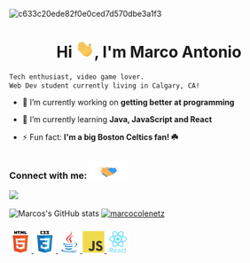 ![c633c20ede82f0e0ced7d570dbe3a1f3](https://user-images.githubusercontent.com/70382532/138322189-2db8df52-9dcb-40a0-88a8-c365466bd33d.gif)


<h1 align="center">Hi <img src="https://github.com/eduardoformighieri/eduardoformighieri/blob/main/gifs/Hi.gif" height="32px">, I'm Marco Antonio</h1>

```
Tech enthusiast, video game lover.
Web Dev student currently living in Calgary, CA! 
```

- 🔭 I’m currently working on **getting better at programming**

- 🌱 I’m currently learning **Java, JavaScript and React**

- ⚡ Fun fact: **I'm a big Boston Celtics fan! ☘️**

## <h3 align="left">Connect with me: <img src="https://github.com/eduardoformighieri/eduardoformighieri/blob/main/gifs/Handshake.gif" height="32px"> </h3> 
<a href="mailto:marcocolenetz@gmail.com" target="_blank"><img src="https://img.shields.io/badge/Gmail-D14836?style=for-the-badge&logo=gmail&logoColor=white" target="_blank"></a>
<p align="left"> 
</p>


![Marcos's GitHub stats](https://github-readme-stats.vercel.app/api?username=marcocolenetz&show_icons=true&theme=tokyonight)
[![marcocolenetz](https://github-readme-stats.vercel.app/api/top-langs/?username=marcocolenetz&hide=html&layout=compact=true&theme=tokyonight)](https://github.com/marcocolenetz/)



<h3 align="left"></h3>
<p align="left">  <a href="https://www.w3.org/html/" target="_blank" rel="noreferrer"> <img src="https://raw.githubusercontent.com/devicons/devicon/master/icons/html5/html5-original-wordmark.svg" alt="html5" width="40" height="40"/> </a> <a href="https://www.w3schools.com/css/" target="_blank" rel="noreferrer"> <img src="https://raw.githubusercontent.com/devicons/devicon/master/icons/css3/css3-original-wordmark.svg" alt="css3" width="40" height="40"/> </a> <a href="https://www.java.com" target="_blank" rel="noreferrer"> <img src="https://raw.githubusercontent.com/devicons/devicon/master/icons/java/java-original.svg" alt="java" width="40" height="40"/> </a> <a href="https://developer.mozilla.org/en-US/docs/Web/JavaScript" target="_blank" rel="noreferrer"> <img src="https://raw.githubusercontent.com/devicons/devicon/master/icons/javascript/javascript-original.svg" alt="javascript" width="40" height="40"/> </a> <a href="https://reactjs.org/" target="_blank" rel="noreferrer"> <img src="https://raw.githubusercontent.com/devicons/devicon/master/icons/react/react-original-wordmark.svg" alt="react" width="40" height="40"/> </a> </p>
